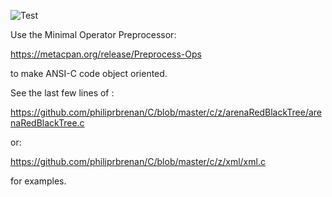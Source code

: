 ![Test](https://github.com/philiprbrenan/C/workflows/Test/badge.svg)

Use the Minimal Operator Preprocessor:

https://metacpan.org/release/Preprocess-Ops

to make ANSI-C code object oriented.

See the last few lines of :

https://github.com/philiprbrenan/C/blob/master/c/z/arenaRedBlackTree/arenaRedBlackTree.c

or:

https://github.com/philiprbrenan/C/blob/master/c/z/xml/xml.c

for examples.

